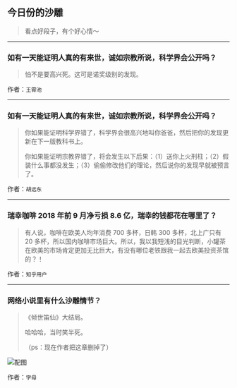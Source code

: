 ## 今日份的沙雕

> 看点好段子，有个好心情～


 
---

### 如有一天能证明人真的有来世，诚如宗教所说，科学界会公开吗？

> 怕不是要高兴死。这可是诺奖级别的发现。


作者：`王霄池`

---

### 如有一天能证明人真的有来世，诚如宗教所说，科学界会公开吗？

> 你如果能证明科学界错了，科学界会很高兴地叫你爸爸，然后把你的发现更新在下一版教科书上。
> 
> 你如果能证明宗教界错了，将会发生以下后果：（1）送你上火刑柱；（2）假装什么事都没发生；（3）偷偷修改他们的理论，然后说你的发现早就被预言了。


作者：`胡远东`

---

### 瑞幸咖啡 2018 年前 9 月净亏损 8.6 亿，瑞幸的钱都花在哪里了？

> 有人说，咖啡在欧美人均年消费 700 多杯，日韩 300 多杯，北上广只有 20 多杯，所以国内咖啡市场巨大。所以，我以我短浅的目光判断，小罐茶在欧美的市场肯定更加无比巨大，有没有哪位老铁跟我一起去欧美投资茶馆的？！


作者：`知乎用户`

---

### 网络小说里有什么沙雕情节？

> 《倾世笛仙》大结局。
> 
> 哈哈哈，当时笑半死。
> 
> （ps：现在作者把这章删掉了）



![配图](http://pic1.zhimg.com/70/v2-cf1105bb9793765216184233023dd4dc_b.jpg)


作者：`字母`